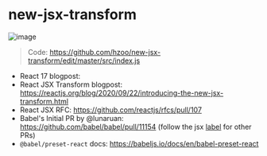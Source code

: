 # new-jsx-transform

![image](https://user-images.githubusercontent.com/588473/93935506-b9571a80-fcf2-11ea-92f9-7f88da93d5cf.png)

> Code: https://github.com/hzoo/new-jsx-transform/edit/master/src/index.js

- React 17 blogpost:
- React JSX Transform blogpost: https://reactjs.org/blog/2020/09/22/introducing-the-new-jsx-transform.html
- React JSX RFC: https://github.com/reactjs/rfcs/pull/107
- Babel's Initial PR by @lunaruan: https://github.com/babel/babel/pull/11154 (follow the jsx [label](https://github.com/babel/babel/labels/area%3A%20jsx) for other PRs)
- `@babel/preset-react` docs: https://babeljs.io/docs/en/babel-preset-react
